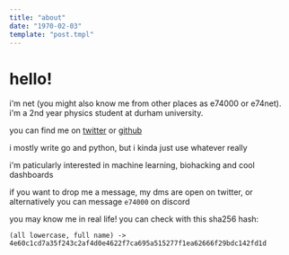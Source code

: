 ```yaml
---
title: "about"
date: "1970-02-03"
template: "post.tmpl"
---
```


# hello!

i'm net (you might also know me from other places as e74000 or e74net). i'm a 2nd year physics student at durham university.

you can find me on [twitter](https://x.com/e74net) or [github](https://github.com/e74000)

i mostly write go and python, but i kinda just use whatever really

i'm paticularly interested in machine learning, biohacking and cool dashboards

if you want to drop me a message, my dms are open on twitter, or alternatively you can message `e74000` on discord

you may know me in real life! you can check with this sha256 hash:
```
(all lowercase, full name) -> 4e60c1cd7a35f243c2af4d0e4622f7ca695a515277f1ea62666f29bdc142fd1d
```
